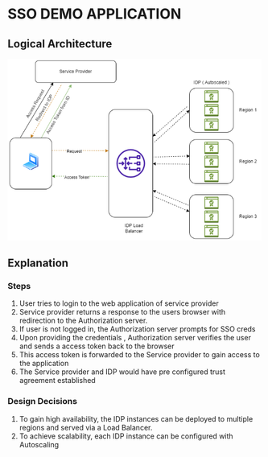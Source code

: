 # SSO DEMO APPLICATION

## Logical Architecture

![SSO logical architecture](https://github.com/AswathyG/sso-demo/blob/main/static/vmware-drawio.png?raw=true)

## Explanation

### Steps

1. User tries to login to the web application of service provider
2. Service provider returns a response to the users browser with redirection to the Authorization server.
3. If user is not logged in, the Authorization server prompts for SSO creds
4. Upon providing the credentials , Authorization server verifies the user and sends a access token back to the browser
5. This access token is forwarded to the Service provider to gain access to the application
6. The Service provider and IDP would have pre configured trust agreement established

### Design Decisions

1. To gain high availability, the IDP instances can be deployed to multiple regions and served via a Load Balancer.
2. To achieve scalability, each IDP instance can be configured with Autoscaling
